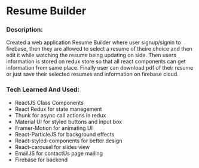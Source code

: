 # Resume Builder

### Description:
Created a web application Resume Builder where user signup/signin to firebase, then they are allowed to select a resume of theire choice and then edit it while watching the resume being updating on side. Then users information is stored on redux store so that all react components can get information from same place. Finally user can download pdf of their resume or just save their selected resumes and information on firebase cloud.

### Tech Learned And Used:
- ReactJS Class Components
- React Redux for state manegement
- Thunk for async call actions in redux 
- Material UI for styled buttons and input box
- Framer-Motion for animating UI
- React-ParticleJS for background effects
- React-styled-components for better design 
- React-carousel for slides view 
- EmailJS for contactUs page mailing
- Firebase for backend
